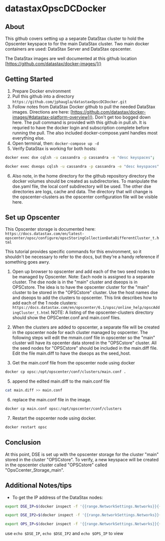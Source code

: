 # datastaxOpscDCDocker

## About

This github covers setting up a separate DataStax cluster to hold the Opscenter keyspace to for the main DataStax cluster.  Two main docker containers are used:   DataStax Server and DataStax opscenter.


The DataStax images are well documented at this github location  [https://github.com/datastax/docker-images/]()


## Getting Started
1. Prepare Docker environment
2. Pull this github into a directory  `https://github.com/jphaugla/datastaxOpscDCDocker.git`
3. Follow notes from DataStax Docker github to pull the needed DataStax images.  Directions are here:  [https://github.com/datastax/docker-images/#datastax-platform-overview]().  Don't get too bogged down here.  The pull command is provided with this github in pull.sh. It is requried to have the docker login and subscription complete before running the pull.  The also included docker-compose.yaml handles most everything else.
4. Open terminal, then: `docker-compose up -d`
5. Verify DataStax is working for both hosts:
```bash
docker exec dse cqlsh -u cassandra -p cassandra -e "desc keyspaces";
```
```bash
docker exec dseops cqlsh -u cassandra -p cassandra -e "desc keyspaces"
```
6. Also note, in the home directory for the github repository directory the docker volumes should be created as subdirectories.  To manipulate the dse.yaml file, the local conf subdirectory will be used.  The other dse directories are logs, cache and data.  The directory that will change is the opscenter-clusters as the opscenter configuration file will be visible here.

## Set up Opscenter

This Opscenter storage is documented here:  
`https://docs.datastax.com/en/latest-opscenter/opsc/configure/opscStoringCollectionDataDifferentCluster_t.html`

This tutorial provides specific commands for this environment, so it shouldn't be necessary to refer to the docs, but they're a handy reference if something goes awry.  


1. Open up browser to opscenter and add each of the two seed nodes to be managed by Opscenter.  Note:   Each node is assigned to a separate cluster.  The dse node is in the "main" cluster and dseops is in OPSCstore.  The idea is to have the opscenter cluster for the "main" cluster to be stored in the "OPSCstore" cluster.  Use the host names dse and dseops to add the clusters to opscenter.  This link describes how to add each of the 1 node clusters:
`https://docs.datastax.com/en/opscenter/6.1/opsc/online_help/opscAddingCluster_t.html`
NOTE:  A listing of the opscenter-clusters directory should show the OPSCenter.conf and main.conf files.

2. When the clusters are added to opscenter, a separate file will be created in the opscenter node for each cluster managed by ospcenter.  The following steps will edit the mmain.conf file in opscenter so the "main" cluster will have its opcenter data stored in the "OPSCstore" cluster.  All the seed nodes for "OPSCstore" should be included in the main.diff file.  Edit the file main.diff to have the dseops as the seed_host. 

4. Get the main.conf file from the opscenter node using docker
```bash
docker cp opsc:/opt/opscenter/conf/clusters/main.conf .
```
5. append the edited main.diff to the main.conf file
```bash
cat main.diff >> main.conf
```
6. replace the main.conf file in the image.  
```bash
docker cp main.conf opsc:/opt/opscenter/conf/clusters
```
7. Restart the ospcenter node using docker.  
```bash
docker restart opsc
```
## Conclusion
At this point, DSE is set up with the opscenter storage for the cluster "main" stored in the cluster "OPSCstore".  To verify, a new keyspace will be created in the opscenter cluster called "OPSCstore" called "OpsCcenter_Storage_main".

##  Additional Notes/tips

* To get the IP address of the DataStax nodes:
```bash
export DSE_IP=$(docker inspect -f '{{range.NetworkSettings.Networks}}{{.IPAddress}}{{end}}' dse)
```
```bash
export DSE_IP2=$(docker inspect -f '{{range.NetworkSettings.Networks}}{{.IPAddress}}{{end}}' dseops)
```
```bash
export OPS_IP=$(docker inspect -f '{{range.NetworkSettings.Networks}}{{.IPAddress}}{{end}}' opsc)
```
use `echo $DSE_IP`, `echo $DSE_IP2` and `echo $OPS_IP` to view
